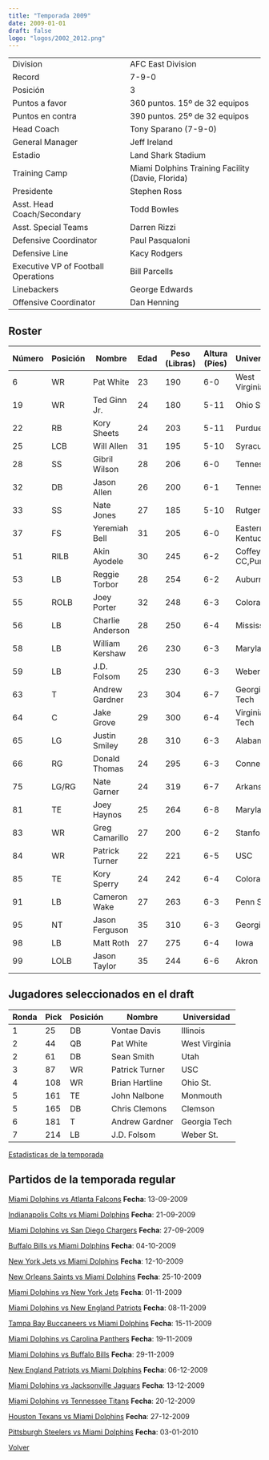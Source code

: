 ```yaml
---
title: "Temporada 2009"
date: 2009-01-01
draft: false
logo: "logos/2002_2012.png"
---
```


|                      |                      |
|-------------------------|---------------------------|
| Division               | AFC East Division            |
| Record                 | 7-9-0              |
| Posición               | 3            |
| Puntos a favor         | 360 puntos. 15º de 32 equipos           |
| Puntos en contra       | 390 puntos. 25º de 32 equipos       |
| Head Coach             | Tony Sparano (7-9-0)               |
| General Manager        | Jeff Ireland      |
| Estadio                | Land Shark Stadium             |
| Training Camp          | Miami Dolphins Training Facility (Davie, Florida)        |
| Presidente | Stephen Ross |
| Asst. Head Coach/Secondary | Todd Bowles |
| Asst. Special Teams | Darren Rizzi |
| Defensive Coordinator | Paul Pasqualoni |
| Defensive Line | Kacy Rodgers |
| Executive VP of Football Operations | Bill Parcells |
| Linebackers | George Edwards |
| Offensive Coordinator | Dan Henning |


## Roster

| Número | Posición | Nombre           | Edad | Peso (Libras) | Altura (Píes) | Universidad          |
|--------|----------|------------------|------|---------------|---------------|----------------------|
| 6 | WR | Pat White | 23 | 190 | 6-0 | West Virginia |
| 19 | WR | Ted Ginn Jr. | 24 | 180 | 5-11 | Ohio St. |
| 22 | RB | Kory Sheets | 24 | 203 | 5-11 | Purdue |
| 25 | LCB | Will Allen | 31 | 195 | 5-10 | Syracuse |
| 28 | SS | Gibril Wilson | 28 | 206 | 6-0 | Tennessee |
| 32 | DB | Jason Allen | 26 | 200 | 6-1 | Tennessee |
| 33 | SS | Nate Jones | 27 | 185 | 5-10 | Rutgers |
| 37 | FS | Yeremiah Bell | 31 | 205 | 6-0 | Eastern Kentucky |
| 51 | RILB | Akin Ayodele | 30 | 245 | 6-2 | Coffeyville CC,Purdue |
| 53 | LB | Reggie Torbor | 28 | 254 | 6-2 | Auburn |
| 55 | ROLB | Joey Porter | 32 | 248 | 6-3 | Colorado St. |
| 56 | LB | Charlie Anderson | 28 | 250 | 6-4 | Mississippi |
| 58 | LB | William Kershaw | 26 | 230 | 6-3 | Maryland |
| 59 | LB | J.D. Folsom | 25 | 230 | 6-3 | Weber St. |
| 63 | T | Andrew Gardner | 23 | 304 | 6-7 | Georgia Tech |
| 64 | C | Jake Grove | 29 | 300 | 6-4 | Virginia Tech |
| 65 | LG | Justin Smiley | 28 | 310 | 6-3 | Alabama |
| 66 | RG | Donald Thomas | 24 | 295 | 6-3 | Connecticut |
| 75 | LG/RG | Nate Garner | 24 | 319 | 6-7 | Arkansas |
| 81 | TE | Joey Haynos | 25 | 264 | 6-8 | Maryland |
| 83 | WR | Greg Camarillo | 27 | 200 | 6-2 | Stanford |
| 84 | WR | Patrick Turner | 22 | 221 | 6-5 | USC |
| 85 | TE | Kory Sperry | 24 | 242 | 6-4 | Colorado St. |
| 91 | LB | Cameron Wake | 27 | 263 | 6-3 | Penn St. |
| 95 | NT | Jason Ferguson | 35 | 310 | 6-3 | Georgia |
| 98 | LB | Matt Roth | 27 | 275 | 6-4 | Iowa |
| 99 | LOLB | Jason Taylor | 35 | 244 | 6-6 | Akron |


## Jugadores seleccionados en el draft

| Ronda | Pick | Posición | Nombre           | Universidad          |
|-------|------|----------|------------------|----------------------|
| 1 | 25 | DB | Vontae Davis | Illinois |
| 2 | 44 | QB | Pat White | West Virginia |
| 2 | 61 | DB | Sean Smith | Utah |
| 3 | 87 | WR | Patrick Turner | USC |
| 4 | 108 | WR | Brian Hartline | Ohio St. |
| 5 | 161 | TE | John Nalbone | Monmouth |
| 5 | 165 | DB | Chris Clemons | Clemson |
| 6 | 181 | T | Andrew Gardner | Georgia Tech |
| 7 | 214 | LB | J.D. Folsom | Weber St. |



[Estadisticas de la temporada](/historia/stats/2009)

## Partidos de la temporada regular

[Miami Dolphins vs Atlanta Falcons](/historia/partidos/mia-atl-20090913) **Fecha**: 13-09-2009

[Indianapolis Colts vs Miami Dolphins](/historia/partidos/ind-mia-20090921) **Fecha**: 21-09-2009

[Miami Dolphins vs San Diego Chargers](/historia/partidos/mia-sd-20090927) **Fecha**: 27-09-2009

[Buffalo Bills vs Miami Dolphins](/historia/partidos/buf-mia-20091004) **Fecha**: 04-10-2009

[New York Jets vs Miami Dolphins](/historia/partidos/nyj-mia-20091012) **Fecha**: 12-10-2009

[New Orleans Saints vs Miami Dolphins](/historia/partidos/no-mia-20091025) **Fecha**: 25-10-2009

[Miami Dolphins vs New York Jets](/historia/partidos/mia-nyj-20091101) **Fecha**: 01-11-2009

[Miami Dolphins vs New England Patriots](/historia/partidos/mia-ne-20091108) **Fecha**: 08-11-2009

[Tampa Bay Buccaneers vs Miami Dolphins](/historia/partidos/tb-mia-20091115) **Fecha**: 15-11-2009

[Miami Dolphins vs Carolina Panthers](/historia/partidos/mia-car-20091119) **Fecha**: 19-11-2009

[Miami Dolphins vs Buffalo Bills](/historia/partidos/mia-buf-20091129) **Fecha**: 29-11-2009

[New England Patriots vs Miami Dolphins](/historia/partidos/ne-mia-20091206) **Fecha**: 06-12-2009

[Miami Dolphins vs Jacksonville Jaguars](/historia/partidos/mia-jax-20091213) **Fecha**: 13-12-2009

[Miami Dolphins vs Tennessee Titans](/historia/partidos/mia-ten-20091220) **Fecha**: 20-12-2009

[Houston Texans vs Miami Dolphins](/historia/partidos/hou-mia-20091227) **Fecha**: 27-12-2009

[Pittsburgh Steelers vs Miami Dolphins](/historia/partidos/pit-mia-20100103) **Fecha**: 03-01-2010





[Volver](/historia)